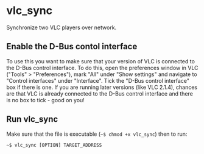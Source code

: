 vlc_sync
========

Synchronize two VLC players over network.


Enable the D-Bus contol interface
---------------------------------

To use this you want to make sure that your version of VLC is connected to the D-Bus control interface. To do this, open the preferences window in VLC ("Tools" > "Preferences"), mark "All" under "Show settings" and navigate to "Control interfaces" under "Interface". Tick the "D-Bus control interface" box if there is one. If you are running later versions (like VLC 2.1.4), chances are that VLC is already connected to the D-Bus control interface and there is no box to tick - good  on you!


Run vlc_sync
------------

Make sure that the file is executable (`~$ chmod +x vlc_sync`) then to run:

`~$ vlc_sync [OPTION] TARGET_ADDRESS`

